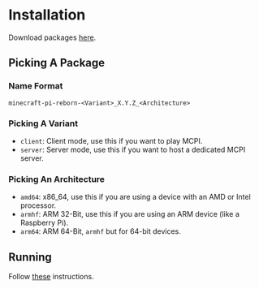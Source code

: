 # Installation
Download packages [here](https://jenkins.thebrokenrail.com/job/minecraft-pi-reborn/job/master/lastSuccessfulBuild/artifact/out/).

## Picking A Package

### Name Format
```
minecraft-pi-reborn-<Variant>_X.Y.Z_<Architecture>
```

### Picking A Variant
* ``client``: Client mode, use this if you want to play MCPI.
* ``server``: Server mode, use this if you want to host a dedicated MCPI server.

### Picking An Architecture
* ``amd64``: x86_64, use this if you are using a device with an AMD or Intel processor.
* ``armhf``: ARM 32-Bit, use this if you are using an ARM device (like a Raspberry Pi).
* ``arm64``: ARM 64-Bit, ``armhf`` but for 64-bit devices.

## Running
Follow [these](https://docs.appimage.org/introduction/quickstart.html#how-to-run-an-appimage) instructions.
